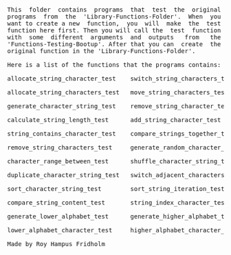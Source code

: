 
<pre>
This  folder  contains  programs  that  test  the  original
programs  from  the  'Library-Functions-Folder'.  When  you
want to create a new  function,  you  will  make  the  test
function here first. Then you will call the  test  function
with  some  different  arguments  and  outputs   from   the
'Functions-Testing-Bootup'. After that you can  create  the
original function in the 'Library-Functions-Folder'.

Here is a list of the functions that the programs contains:

allocate_string_character_test    switch_string_characters_test

allocate_string_characters_test   move_string_characters_test

generate_character_string_test    remove_string_character_test

calculate_string_length_test      add_string_character_test

string_contains_character_test    compare_strings_together_test

remove_string_characters_test     generate_random_character_test

character_range_between_test      shuffle_character_string_test

duplicate_character_string_test   switch_adjacent_characters_test

sort_character_string_test        sort_string_iteration_test

compare_string_content_test       string_index_character_test

generate_lower_alphabet_test      generate_higher_alphabet_test

lower_alphabet_character_test     higher_alphabet_character_test

Made by Roy Hampus Fridholm
</pre>
